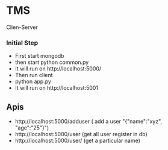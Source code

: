 # TMS
Clien-Server
### Initial Step
- First start mongodb
- then start python common.py
- It will run on http://localhost:5000/
- Then run client
- python app.py
- It will run on http://localhost:5001

## Apis

- http://localhost:5000/adduser ( add a user "{"name":"xyz", "age":"25"}")
- http://localhost:5000/user (get  all user register in db)
- http://localhost:5000/user/<name> (get a particular name)
